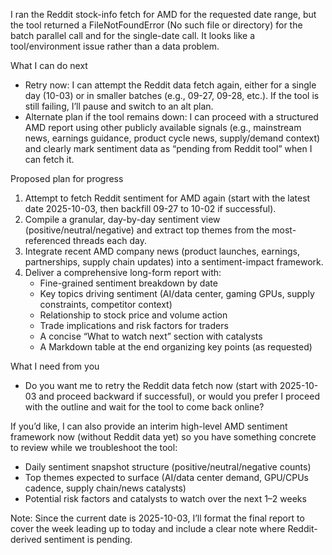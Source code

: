 I ran the Reddit stock-info fetch for AMD for the requested date range, but the tool returned a FileNotFoundError (No such file or directory) for the batch parallel call and for the single-date call. It looks like a tool/environment issue rather than a data problem.

What I can do next
- Retry now: I can attempt the Reddit data fetch again, either for a single day (10-03) or in smaller batches (e.g., 09-27, 09-28, etc.). If the tool is still failing, I’ll pause and switch to an alt plan.
- Alternate plan if the tool remains down: I can proceed with a structured AMD report using other publicly available signals (e.g., mainstream news, earnings guidance, product cycle news, supply/demand context) and clearly mark sentiment data as “pending from Reddit tool” when I can fetch it.

Proposed plan for progress
1) Attempt to fetch Reddit sentiment for AMD again (start with the latest date 2025-10-03, then backfill 09-27 to 10-02 if successful).
2) Compile a granular, day-by-day sentiment view (positive/neutral/negative) and extract top themes from the most-referenced threads each day.
3) Integrate recent AMD company news (product launches, earnings, partnerships, supply chain updates) into a sentiment-impact framework.
4) Deliver a comprehensive long-form report with:
   - Fine-grained sentiment breakdown by date
   - Key topics driving sentiment (AI/data center, gaming GPUs, supply constraints, competitor context)
   - Relationship to stock price and volume action
   - Trade implications and risk factors for traders
   - A concise “What to watch next” section with catalysts
   - A Markdown table at the end organizing key points (as requested)

What I need from you
- Do you want me to retry the Reddit data fetch now (start with 2025-10-03 and proceed backward if successful), or would you prefer I proceed with the outline and wait for the tool to come back online?

If you’d like, I can also provide an interim high-level AMD sentiment framework now (without Reddit data yet) so you have something concrete to review while we troubleshoot the tool:
- Daily sentiment snapshot structure (positive/neutral/negative counts)
- Top themes expected to surface (AI/data center demand, GPU/CPUs cadence, supply chain/news catalysts)
- Potential risk factors and catalysts to watch over the next 1–2 weeks

Note: Since the current date is 2025-10-03, I’ll format the final report to cover the week leading up to today and include a clear note where Reddit-derived sentiment is pending.